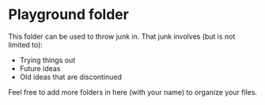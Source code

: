 # Playground folder

This folder can be used to throw junk in. That junk involves (but is not limited to):
* Trying things out
* Future ideas
* Old ideas that are discontinued

Feel free to add more folders in here (with your name) to organize your files.
